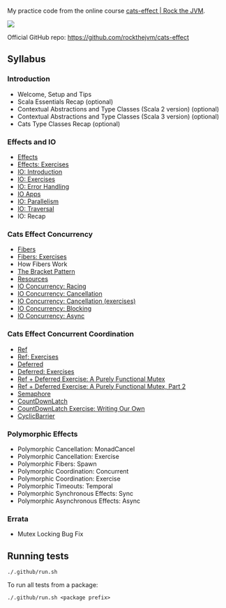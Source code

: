 My practice code from the online course [cats-effect | Rock the JVM](https://courses.rockthejvm.com/p/cats-effect).

[![](https://github.com/asarkar/rock-the-jvm-cats-effect/workflows/CI/badge.svg)](https://github.com/asarkar/rock-the-jvm-cats-effect/actions)

Official GitHub repo: https://github.com/rockthejvm/cats-effect

## Syllabus

### Introduction
- Welcome, Setup and Tips
- Scala Essentials Recap (optional)
- Contextual Abstractions and Type Classes (Scala 2 version) (optional)
- Contextual Abstractions and Type Classes (Scala 3 version) (optional)
- Cats Type Classes Recap (optional)

### Effects and IO
- [Effects](effects/src/Effects.scala)
- [Effects: Exercises](effects/src/Effects.scala)
- [IO: Introduction](effects/src/IOIntroduction.scala)
- [IO: Exercises](effects/src/IOIntroduction.scala)
- [IO: Error Handling](effects/src/IOErrorHandling.scala)
- [IO Apps](effects/src/IOApps.scala)
- [IO: Parallelism](effects/src/IOParallelism.scala)
- [IO: Traversal](effects/src/IOTraversal.scala)
- IO: Recap

### Cats Effect Concurrency
- [Fibers](concurrency/src/Fibers.scala)
- [Fibers: Exercises](concurrency/src/Fibers.scala)
- How Fibers Work
- [The Bracket Pattern](concurrency/src/Resources.scala)
- [Resources](concurrency/src/Resources.scala)
- [IO Concurrency: Racing](concurrency/src/RacingIOs.scala)
- [IO Concurrency: Cancellation](concurrency/src/CancellingIOs.scala)
- [IO Concurrency: Cancellation (exercises)](concurrency/src/CancellingIOs.scala)
- [IO Concurrency: Blocking](concurrency/src/BlockingIOs.scala)
- [IO Concurrency: Async](concurrency/src/AsyncIOs.scala)

### Cats Effect Concurrent Coordination
- [Ref](coordination/src/Refs.scala)
- [Ref: Exercises](coordination/src/Refs.scala)
- [Deferred](coordination/src/Defers.scala)
- [Deferred: Exercises](coordination/src/Defers.scala)
- [Ref + Deferred Exercise: A Purely Functional Mutex](coordination/src/Mutex.scala)
- [Ref + Deferred Exercise: A Purely Functional Mutex, Part 2](coordination/src/Mutex.scala)
- [Semaphore](coordination/src/Semaphores.scala)
- [CountDownLatch](coordination/src/CountdownLatches.scala)
- [CountDownLatch Exercise: Writing Our Own](coordination/src/CountdownLatches.scala)
- [CyclicBarrier](coordination/src/CyclicBarriers.scala)

### Polymorphic Effects
- Polymorphic Cancellation: MonadCancel
- Polymorphic Cancellation: Exercise
- Polymorphic Fibers: Spawn
- Polymorphic Coordination: Concurrent
- Polymorphic Coordination: Exercise
- Polymorphic Timeouts: Temporal
- Polymorphic Synchronous Effects: Sync
- Polymorphic Asynchronous Effects: Async

### Errata
- Mutex Locking Bug Fix

## Running tests

```
./.github/run.sh
```

To run all tests from a package:
```
./.github/run.sh <package prefix>
```


